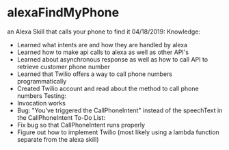 # alexaFindMyPhone
an Alexa Skill that calls your phone to find it 
04/18/2019: 
Knowledge: 
- Learned what intents are and how they are handled by alexa
- Learned how to make api calls to alexa as well as other API's
- Learned about asynchronous response as well as how to call API to retrieve customer phone number 
- Learned that Twilio offers a way to call phone numbers programmatically 
- Created Twilio account and read about the method to call phone numbers 
Testing: 
- Invocation works
- Bug: "You've triggered the CallPhoneIntent" instead of the speechText in the CallPhoneIntent
To-Do List: 
- Fix bug so that CallPhoneIntent runs properly 
- Figure out how to implement Twilio (most likely using a lambda function separate from the alexa skill) 

